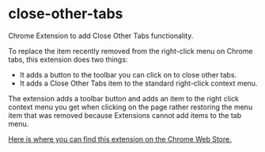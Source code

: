 # close-other-tabs
Chrome Extension to add Close Other Tabs functionality.

To replace the item recently removed from the right-click menu on Chrome tabs, this extension does two things:

* It adds a button to the toolbar you can click on to close other tabs.
* It adds a Close Other Tabs item to the standard right-click context menu.

The extension adds a toolbar button and adds an item to the right click context menu you get when clicking on the page rather restoring the menu item that was removed because Extensions cannot add items to the tab menu.

[Here is where you can find this extension on the Chrome Web Store.][1]

[1]: https://chrome.google.com/webstore/detail/close-other-tabs/hlgfnmhokcceeipoadecmcgfijbnjpjm
